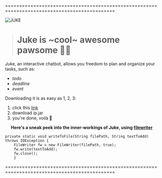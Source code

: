 =============================================================================================



![JUKE](https://user-images.githubusercontent.com/73661051/152280664-189c867f-374f-4edb-99fa-cec2ed008df0.png)
> # Juke is ~cool~ awesome pawsome :dog::paw_prints:
Juke, an interactive chatbot, allows you freedom to plan and organize your tasks, such as:
-  _todo_
- _deadline_
- _event_

Downloading it is as easy as 1, 2, 3:
1. click this [link](https://github.com/zxgoh/ip/releases/tag/A-Jar)
2. download ip.jar
3. you're done, voilà :disguised_face:

**<div align="center">Here's a sneak peek into the inner-workings of Juke, using [filewriter](https://docs.oracle.com/javase/7/docs/api/java/io/FileWriter.html)</div>**
```
private static void writeToFile(String filePath, String textToAdd) throws IOException {
    FileWriter fw = new FileWriter(filePath, true);
    fw.write(textToAdd);
    fw.close();
    }
```
=============================================================================================
